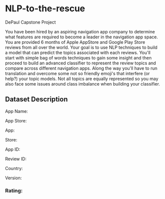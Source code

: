# NLP-to-the-rescue
DePaul Capstone Project

You have been hired by an aspiring navigation app company to determine what features are required to become a leader in the navigation app space. You are provided 6 months of Apple AppStore and Google Play Store reviews from all over the world.  Your goal is to use NLP techniques to build a model that can predict the topics associated with each reviews. You'll start with simple bag of words techniques to gain some insight and then proceed to build an advanced classifier to represent the review topics and compare across different navigation apps. Along the way you'll have to run translation and overcome some not so friendly emoji's that interfere (or help?) your topic models. Not all topics are equally represented so you may also face some issues around class imbalance when building your classifier.

## Dataset Description
App Name:

App Store:

App:

Store:

App ID:

Review ID:

Country:

Version:

### Rating:

